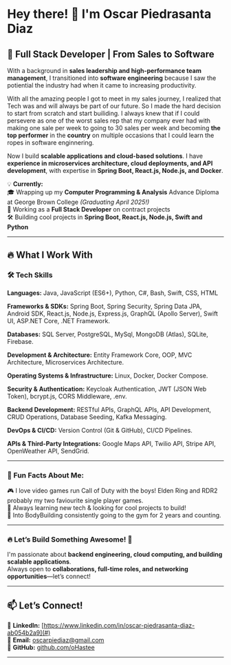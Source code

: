# Hey there! 👋 I'm Oscar Piedrasanta Diaz  

## 🚀 **Full Stack Developer | From Sales to Software**  

With a background in **sales leadership and high-performance team management**, I transitioned into **software engineering** because I saw the potiential the industry had when it came to increasing productivity. 

With all the amazing people I got to meet in my sales journey, I realized that Tech was and will always be part of our future. So I made the hard decision to start from scratch and start builiding. I always knew that if I could persevere as one of the worst sales rep that my company ever had with making one sale per week to going to 30 sales per week and becoming **the top performer** in the **country** on multiple occasions that I could learn the ropes in software enginnering. 

Now I build **scalable applications and cloud-based solutions**. I have **experience in microservices architecture, cloud deployments, and API development**, with expertise in **Spring Boot, React.js, Node.js, and Docker**.

💡 **Currently:**  
🎓 Wrapping up my **Computer Programming & Analysis** Advance Diploma at George Brown College *(Graduating April 2025!)*  
💼 Working as a **Full Stack Developer** on contract projects  
🛠️ Building cool projects in **Spring Boot, React.js, Node.js, Swift and Python**  

---

## 🔥 **What I Work With**  

### 🛠 **Tech Skills**
**Languages:** Java, JavaScript (ES6+), Python, C#, Bash, Swift, CSS, HTML  

**Frameworks & SDKs:** Spring Boot, Spring Security, Spring Data JPA, Android SDK, React.js, Node.js, Express.js, GraphQL (Apollo Server), Swift UI, ASP.NET Core, .NET Framework.

**Databases:** SQL Server, PostgreSQL, MySql, MongoDB (Atlas), SQLite, Firebase.

**Development & Architecture:** Entity Framework Core, OOP, MVC Architecture, Microservices Architecture.

**Operating Systems & Infrastructure:** Linux, Docker, Docker Compose.

**Security & Authentication:** Keycloak Authentication, JWT (JSON Web Token), bcrypt.js, CORS Middleware, .env.

**Backend Development:** RESTful APIs, GraphQL APIs, API Development, CRUD Operations, Database Seeding, Kafka Messaging.

**DevOps & CI/CD:** Version Control (Git & GitHub), CI/CD Pipelines.

**APIs & Third-Party Integrations:** Google Maps API, Twilio API, Stripe API, OpenWeather API, SendGrid.

---

### **🌟 Fun Facts About Me:**  
🎮 I love video games run Call of Duty with the boys! Elden Ring and RDR2 probably my two faviourite single player games.  
🚀 Always learning new tech & looking for cool projects to build!  
💪 Into BodyBuilding consistently going to the gym for 2 years and counting.

---

### **🔥 Let’s Build Something Awesome!** 🚀  
I'm passionate about **backend engineering, cloud computing, and building scalable applications**.  
Always open to **collaborations, full-time roles, and networking opportunities**—let’s connect!  

---

## 📫 **Let’s Connect!**  
💼 **LinkedIn:** [https://www.linkedin.com/in/oscar-piedrasanta-diaz-ab054b2a9](#)  
📩 **Email:** oscarpiediaz@gmail.com  
📂 **GitHub:** [github.com/oHastee](https://github.com/oHastee)  


---
